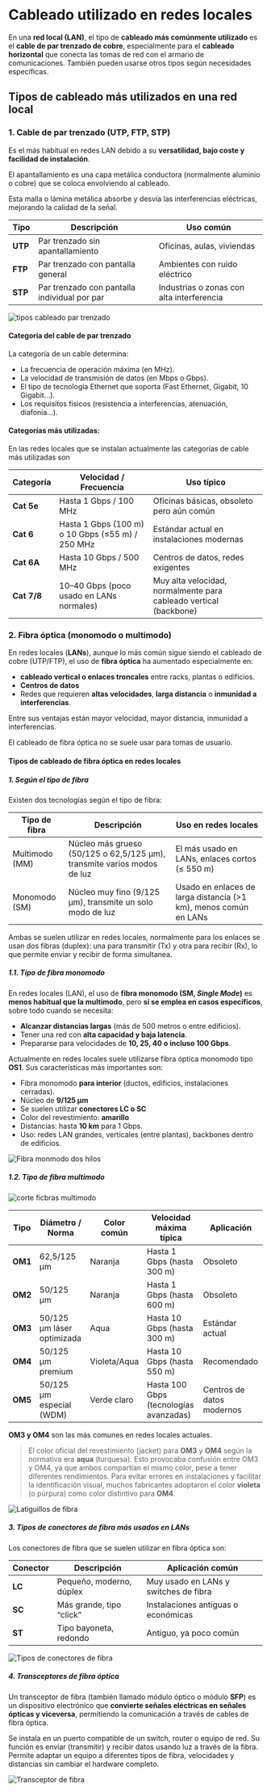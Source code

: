 # Cableado utilizado en redes locales

En una **red local (LAN)**, el tipo de **cableado más comúnmente utilizado** es el **cable de par trenzado de cobre**, especialmente para el **cableado horizontal** que conecta las tomas de red con el armario de comunicaciones. También pueden usarse otros tipos según necesidades específicas.

## Tipos de cableado más utilizados en una red local

### 1. Cable de par trenzado (UTP, FTP, STP)

Es el más habitual en redes LAN debido a su **versatilidad, bajo coste y facilidad de instalación**.

El apantallamiento es una capa metálica conductora (normalmente aluminio o cobre) que se coloca envolviendo al cableado.

Esta malla o lámina metálica absorbe y desvía las interferencias eléctricas, mejorando la calidad de la señal.

| Tipo    | Descripción                                  | Uso común                                 |
| ------- | -------------------------------------------- | ----------------------------------------- |
| **UTP** | Par trenzado sin apantallamiento             | Oficinas, aulas, viviendas                |
| **FTP** | Par trenzado con pantalla general            | Ambientes con ruido eléctrico             |
| **STP** | Par trenzado con pantalla individual por par | Industrias o zonas con alta interferencia |

![tipos cableado par trenzado](img/utp_ftp_stp.png)

#### Categoría del cable de par trenzado

La categoría de un cable determina:
- La frecuencia de operación máxima (en MHz).
- La velocidad de transmisión de datos (en Mbps o Gbps).
- El tipo de tecnología Ethernet que soporta (Fast Ethernet, Gigabit, 10 Gigabit...).
- Los requisitos físicos (resistencia a interferencias, atenuación, diafonía...).

#### Categorías más utilizadas:

En las redes locales que se instalan actualmente las categorías de cable más utilizadas son

| Categoría   | Velocidad / Frecuencia                           | Uso típico                                    |
| ----------- | ------------------------------------------------ | --------------------------------------------- |
| **Cat 5e**  | Hasta 1 Gbps / 100 MHz                           | Oficinas básicas, obsoleto pero aún común     |
| **Cat 6**   | Hasta 1 Gbps (100 m) o 10 Gbps (≤55 m) / 250 MHz | Estándar actual en instalaciones modernas     |
| **Cat 6A**  | Hasta 10 Gbps / 500 MHz                          | Centros de datos, redes exigentes             |
| **Cat 7/8** | 10–40 Gbps (poco usado en LANs normales)         | Muy alta velocidad, normalmente para cableado vertical (backbone) |


### 2. Fibra óptica (monomodo o multimodo)

En redes locales (**LANs**), aunque lo más común sigue siendo el cableado de cobre (UTP/FTP), el uso de **fibra óptica** ha aumentado especialmente en:

* **cableado vertical o enlaces troncales** entre racks, plantas o edificios.
* **Centros de datos**
* Redes que requieren **altas velocidades**, **larga distancia** o **inmunidad a interferencias**.

Entre sus ventajas están mayor velocidad, mayor distancia, inmunidad a interferencias.

El cableado de fibra óptica no se suele usar para tomas de usuario.
 



#### Tipos de cableado de fibra óptica en redes locales


##### 1. Según el tipo de fibra

Existen dos tecnologías según el tipo de fibra:

| Tipo de fibra      | Descripción | Uso en redes locales  |
| ------------------ | ----------- | --------------------- |
| Multimodo (MM) | Núcleo más grueso (50/125 o 62,5/125 µm), transmite varios modos de luz | El más usado en LANs, enlaces cortos (≤ 550 m) | 
| Monomodo (SM) | Núcleo muy fino (9/125 µm), transmite un solo modo de luz  | Usado en enlaces de larga distancia (>1 km), menos común en LANs |

Ambas se suelen utilizar en redes locales, normalmente para los enlaces se usan dos fibras (duplex): una para transmitir (Tx) y otra para recibir (Rx), lo que permite enviar y recibir de forma simultanea.

##### 1.1. Tipo de fibra monomodo

En redes locales (LAN), el uso de **fibra monomodo (SM, *Single Mode*)** es **menos habitual que la multimodo**, pero **sí se emplea en casos específicos**, sobre todo cuando se necesita:

* **Alcanzar distancias largas** (más de 500 metros o entre edificios).
* Tener una red con **alta capacidad y baja latencia**.
* Prepararse para velocidades de **10, 25, 40 o incluso 100 Gbps**.


Actualmente en redes locales suele utilizarse fibra óptica monomodo tipo **OS1**. Sus características más importantes son:

* Fibra monomodo **para interior** (ductos, edificios, instalaciones cerradas).
* Núcleo de **9/125 µm** 
* Se suelen utilizar **conectores LC o SC**
* Color del revestimiento: **amarillo**
* Distancias: hasta **10 km** para 1 Gbps.
* Uso: redes LAN grandes, verticales (entre plantas), backbones dentro de edificios.

![Fibra monmodo dos hilos](img/cable_monomodo.png)

##### 1.2. Tipo de fibra multimodo

![corte ficbras multimodo](img/fibra-optica_om3-om4-om5.webp)

| Tipo    | Diámetro / Norma           | Color común  | Velocidad máxima típica                | Aplicación                |
| ------- | -------------------------- | ------------ | -------------------------------------- | ------------------------- |
| **OM1** | 62,5/125 µm                | Naranja      | Hasta 1 Gbps (hasta 300 m)             | Obsoleto                  |
| **OM2** | 50/125 µm                  | Naranja      | Hasta 1 Gbps (hasta 600 m)             | Obsoleto                  |
| **OM3** | 50/125 µm láser optimizada | Aqua         | Hasta 10 Gbps (hasta 300 m)            | Estándar actual           |
| **OM4** | 50/125 µm premium          | Violeta/Aqua | Hasta 10 Gbps (hasta 550 m)            | Recomendado               |
| **OM5** | 50/125 µm especial (WDM)   | Verde claro  | Hasta 100 Gbps (tecnologías avanzadas) | Centros de datos modernos |

 **OM3 y OM4** son las más comunes en redes locales actuales. 
 
 > El color oficial del revestimiento (jacket) para **OM3** y **OM4** según la normativa era **aqua** (turquesa). Esto provocaba confusión entre OM3 y OM4, ya que ambos compartían el mismo color, pese a tener diferentes rendimientos. Para evitar errores en instalaciones y facilitar la identificación visual, muchos fabricantes adoptaron el color **violeta** (o púrpura) como color distintivo para **OM4**.

![Latiguillos de fibra](img/Latiguillos-OM3-OM4-OM5.webp)

##### 3. Tipos de conectores de fibra más usados en LANs

Los conectores de fibra que se suelen utilizar en fibra óptica son:

| Conector | Descripción              | Aplicación común                        |
| -------- | ------------------------ | --------------------------------------- |
| **LC**   | Pequeño, moderno, dúplex | Muy usado en LANs y switches de fibra |
| **SC**   | Más grande, tipo “click” | Instalaciones antiguas o económicas     |
| **ST**   | Tipo bayoneta, redondo   | Antiguo, ya poco común                  |

![Tipos de conectores de fibra](img/conectores_fibra.webp)


##### 4. Transceptores de fibra óptica

Un transceptor de fibra (también llamado módulo óptico o módulo **SFP**) es un dispositivo electrónico que **convierte señales eléctricas en señales ópticas y viceversa**, permitiendo la comunicación a través de cables de fibra óptica.

Se instala en un puerto compatible de un switch, router o equipo de red. Su función es enviar (transmitir) y recibir datos usando luz a través de la fibra. Permite adaptar un equipo a diferentes tipos de fibra, velocidades y distancias sin cambiar el hardware completo.

![Transceptor de fibra](img/transceptor.png)